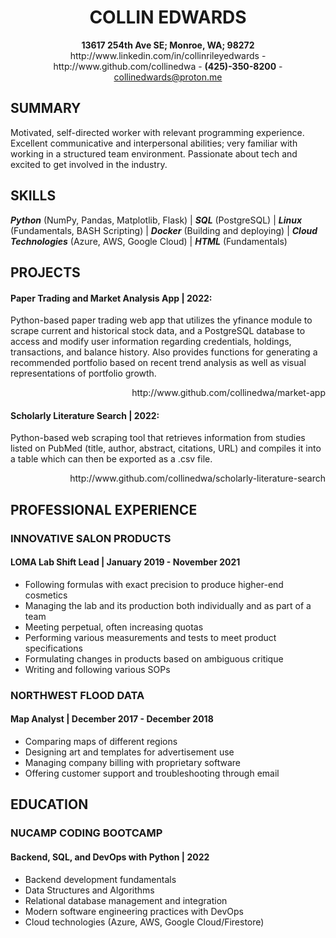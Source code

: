 <div align="center">
<h1>COLLIN EDWARDS</h1>
<strong>13617 254th Ave SE; Monroe, WA; 98272</strong><br/>
http://www.linkedin.com/in/collinrileyedwards - http://www.github.com/collinedwa - <strong>(425)-350-8200</strong> - <a href="mailto:collinedwards@proton.me">collinedwards@proton.me</a><br/>
</div>

## SUMMARY
Motivated, self-directed worker with relevant programming experience. Excellent communicative and interpersonal abilities; very familiar with working in a structured team environment. Passionate about tech and excited to get involved in the industry.

## SKILLS
***Python*** (NumPy, Pandas, Matplotlib, Flask) | ***SQL*** (PostgreSQL) | ***Linux*** (Fundamentals, BASH Scripting) | ***Docker*** (Building and deploying) | ***Cloud Technologies*** (Azure, AWS, Google Cloud) | ***HTML*** (Fundamentals)

## PROJECTS
#### Paper Trading and Market Analysis App | 2022:
Python-based paper trading web app that utilizes the yfinance module to scrape current and historical stock data, and a PostgreSQL database to access and modify user information regarding credentials, holdings, transactions, and balance history. Also provides functions for generating a recommended portfolio based on recent trend analysis as well as visual representations of portfolio growth. 

<div align="right">
http://www.github.com/collinedwa/market-app
</div>

#### Scholarly Literature Search | 2022:
Python-based web scraping tool that retrieves information from studies listed on PubMed (title, author, abstract, citations, URL) and compiles it into a table which can then be exported as a .csv file. 

<div align="right">
http://www.github.com/collinedwa/scholarly-literature-search
</div>

## PROFESSIONAL EXPERIENCE
### INNOVATIVE SALON PRODUCTS
#### LOMA Lab Shift Lead | January 2019 - November 2021
* Following formulas with exact precision to produce higher-end cosmetics
* Managing the lab and its production both individually and as part of a team
* Meeting perpetual, often increasing quotas
* Performing various measurements and tests to meet product specifications
* Formulating changes in products based on ambiguous critique
* Writing and following various SOPs

### NORTHWEST FLOOD DATA
#### Map Analyst | December 2017 - December 2018
* Comparing maps of different regions 
* Designing art and templates for advertisement use
* Managing company billing with proprietary software
* Offering customer support and troubleshooting through email

## EDUCATION
### NUCAMP CODING BOOTCAMP
#### Backend, SQL, and DevOps with Python | 2022
* Backend development fundamentals
* Data Structures and Algorithms
* Relational database management and integration
* Modern software engineering practices with DevOps
* Cloud technologies (Azure, AWS, Google Cloud/Firestore)
